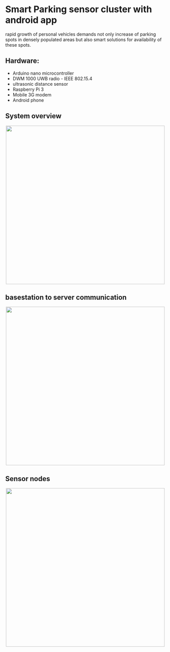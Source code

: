 # Smart Parking sensor cluster with android app

rapid growth of personal vehicles demands not only increase of parking
spots in densely populated areas but also smart solutions for availability of these spots.

## Hardware:   
- Arduino nano microcontroller  
- DWM 1000 UWB radio  - IEEE 802.15.4
- ultrasonic distance sensor  
- Raspberry Pi 3
- Mobile 3G modem  
- Android phone

## System overview
<p align="center">
<img src="https://user-images.githubusercontent.com/50867974/116973156-65ff6e80-acbc-11eb-9e03-c86b6c4bc8d5.png" width="500">
</p>

## basestation to server communication
<p align="center">
<img src="https://user-images.githubusercontent.com/50867974/116973184-71529a00-acbc-11eb-91db-4cb570fa95b9.png" width="500">
</p>

## Sensor nodes
<p align="center">
<img src="https://user-images.githubusercontent.com/50867974/116973548-02c20c00-acbd-11eb-9e4b-ea42509c05c5.png" width="500">
</p>
